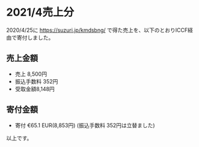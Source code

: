 # 2021/4売上分

2020/4/25に https://suzuri.jp/kmdsbng/ で得た売上を、以下のとおりICCF経由で寄付しました。


## 売上金額
* 売上 8,500円
* 振込手数料 352円
* 受取金額8,148円

## 寄付金額

* 寄付 €65.1  EUR(8,853円)
(振込手数料 352円は立替ました)


以上です。
